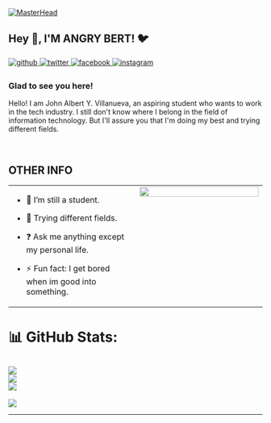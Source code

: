 [![MasterHead](https://media4.giphy.com/media/3oEdv6UfpU2K6jHot2/giphy.gif)](https://www.facebook.com/albrtsuperduper/)
 ## Hey 👋, I'M ANGRY BERT! 🐦 
  

<a href="https://github.com/AngryBert09" target="_blank">
<img src=https://img.shields.io/badge/github-%2324292e.svg?&style=for-the-badge&logo=github&logoColor=white alt=github style="margin-bottom: 5px;" />
</a>
<a href="https://twitter.com/booomiiiie" target="_blank">
<img src=https://img.shields.io/badge/twitter-%2300acee.svg?&style=for-the-badge&logo=twitter&logoColor=white alt=twitter style="margin-bottom: 5px;" />
</a>
<a href="https://www.facebook.com/https://www.facebook.com/albrtsuperduper/" target="_blank">
<img src=https://img.shields.io/badge/facebook-%232E87FB.svg?&style=for-the-badge&logo=facebook&logoColor=white alt=facebook style="margin-bottom: 5px;" />
</a>
<a href="https://instagram.com/https://www.instagram.com/albrtsuperduper/" target="_blank">
<img src=https://img.shields.io/badge/instagram-%23000000.svg?&style=for-the-badge&logo=instagram&logoColor=white alt=instagram style="margin-bottom: 5px;" />
</a>  
  



### Glad to see you here!  
Hello! I am John Albert Y. Villanueva, an aspiring student who wants to work in the tech industry. I still don't know where I belong in the field of information technology. But I'll assure you that I'm doing my best and trying different fields.  
  

<br/>  


## OTHER INFO
<table><tr><td valign="top" width="50%">

- 🔭 I’m still a student.  
  

- 🌱 Trying different fields.  
  

- ❓ Ask me anything except my personal life.  
  

- ⚡ Fun fact: I get bored when im good into something.  


</td><td valign="top" width="50%">

<div align="center">
<img src="https://media.tenor.com/ULWyiEEEOUcAAAAC/dancing-hop.gif" align="center" style="width: 100%" />
</div>  


</td></tr></table>  





# 📊 GitHub Stats:
![](https://github-readme-stats.vercel.app/api?username=AngryBert09&theme=dark&hide_border=false&include_all_commits=false&count_private=false)<br/>
![](https://github-readme-streak-stats.herokuapp.com/?user=AngryBert09&theme=dark&hide_border=false)<br/>
![](https://github-readme-stats.vercel.app/api/top-langs/?username=AngryBert09&theme=dark&hide_border=false&include_all_commits=false&count_private=false&layout=compact)
---
[![](https://visitcount.itsvg.in/api?id=AngryBert09&icon=2&color=12)](https://visitcount.itsvg.in)





----

